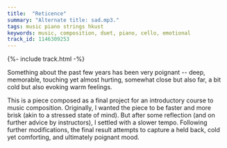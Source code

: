 ```yaml
---
title:  "Reticence"
summary: "Alternate title: sad.mp3."
tags: music piano strings hkust
keywords: music, composition, duet, piano, cello, emotional
track_id: 1146309253
---
```


{%- include track.html -%}

Something about the past few years has been very poignant -- deep, memorable, touching yet almost hurting, somewhat close but also far, a bit cold but also evoking warm feelings.

This is a piece composed as a final project for an introductory course to music composition. Originally, I wanted the piece to be faster and more brisk (akin to a stressed state of mind). But after some reflection (and on further advice by instructors), I settled with a slower tempo. Following further modifications, the final result attempts to capture a held back, cold yet comforting, and ultimately poignant mood.
